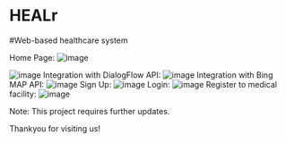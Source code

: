 # HEALr
#Web-based healthcare system

Home Page:
![image](https://github.com/saumyasharma03/HEALr/assets/143929552/cf1a73e2-6e51-4780-8fce-842fb1fe16f1)

![image](https://github.com/saumyasharma03/HEALr/assets/143929552/e57b2765-d986-4a65-a237-a6a1ef5cccf3)
Integration with DialogFlow API:
![image](https://github.com/saumyasharma03/HEALr/assets/143929552/f2dddee9-21cd-4c90-8b13-bb3c5ea66bec)
Integration with Bing MAP API:
![image](https://github.com/saumyasharma03/HEALr/assets/143929552/5395b6b1-daae-4008-9ae8-9755514a8d13)
Sign Up:
![image](https://github.com/saumyasharma03/HEALr/assets/143929552/95db9a80-6d8a-4037-8967-4abd88e94ccf)
Login:
![image](https://github.com/saumyasharma03/HEALr/assets/143929552/4dc95b23-e98f-4a83-95b5-89ab5eb6e888)
Register to medical facility:
![image](https://github.com/saumyasharma03/HEALr/assets/143929552/f585ac99-6382-4a7a-939f-e5ac0ca8e57a)

Note: This project requires further updates.

Thankyou for visiting us!

